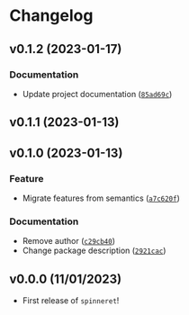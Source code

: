 # Changelog

<!--next-version-placeholder-->

## v0.1.2 (2023-01-17)
### Documentation
* Update project documentation ([`85ad69c`](https://github.com/EDIorg/spinneret/commit/85ad69c2a6b954d00b59348cb1ecec30b4cba3dc))

## v0.1.1 (2023-01-13)


## v0.1.0 (2023-01-13)
### Feature
* Migrate features from semantics ([`a7c620f`](https://github.com/EDIorg/spinneret/commit/a7c620f4cb50d4992fcd39412a34177e5fffcb19))

### Documentation
* Remove author ([`c29cb40`](https://github.com/EDIorg/spinneret/commit/c29cb4003a3dfe458d51312c5f2b41d848423d7d))
* Change package description ([`2921cac`](https://github.com/EDIorg/spinneret/commit/2921cac151e3f055494d710834324dbbd792f51e))

## v0.0.0 (11/01/2023)

- First release of `spinneret`!
